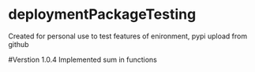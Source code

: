 # deploymentPackageTesting
Created for personal use to test features of enironment, pypi upload from github

#Verstion 1.0.4
Implemented sum in functions
